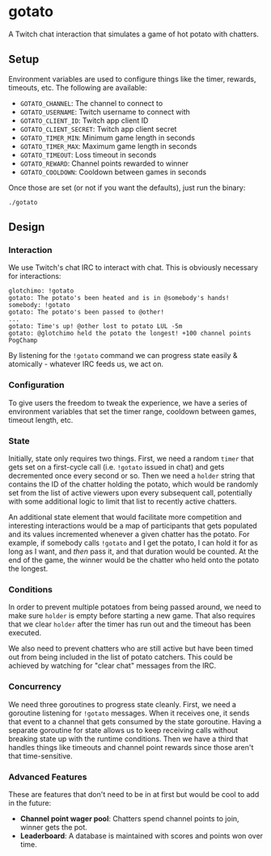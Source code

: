 # gotato

A Twitch chat interaction that simulates a game of hot potato with chatters.

## Setup

Environment variables are used to configure things like the timer, rewards, timeouts, etc.
The following are available:

- `GOTATO_CHANNEL`: The channel to connect to
- `GOTATO_USERNAME`: Twitch username to connect with
- `GOTATO_CLIENT_ID`: Twitch app client ID
- `GOTATO_CLIENT_SECRET`: Twitch app client secret
- `GOTATO_TIMER_MIN`: Minimum game length in seconds
- `GOTATO_TIMER_MAX`: Maximum game length in seconds
- `GOTATO_TIMEOUT`: Loss timeout in seconds
- `GOTATO_REWARD`: Channel points rewarded to winner
- `GOTATO_COOLDOWN`: Cooldown between games in seconds

Once those are set (or not if you want the defaults), just run the binary:

	./gotato

## Design

### Interaction

We use Twitch's chat IRC to interact with chat. This is obviously necessary for interactions:

	glotchimo: !gotato
	gotato: The potato's been heated and is in @somebody's hands!
	somebody: !gotato
	gotato: The potato's been passed to @other!
	...
	gotato: Time's up! @other lost to potato LUL -5m
	gotato: @glotchimo held the potato the longest! +100 channel points PogChamp

By listening for the `!gotato` command we can progress state easily & atomically - whatever
IRC feeds us, we act on.

### Configuration

To give users the freedom to tweak the experience, we have a series of environment variables
that set the timer range, cooldown between games, timeout length, etc.

### State

Initially, state only requires two things. First, we need a random `timer` that gets set on a
first-cycle call (i.e. `!gotato` issued in chat) and gets decremented once every second or so.
Then we need a `holder` string that contains the ID of the chatter holding the potato, which
would be randomly set from the list of active viewers upon every subsequent call, potentially
with some additional logic to limit that list to recently active chatters.

An additional state element that would facilitate more competition and interesting interactions
would be a map of participants that gets populated and its values incremented whenever a given
chatter has the potato. For example, if somebody calls `!gotato` and I get the potato, I can hold it for as long as I want, and *then* pass it, and that duration would be counted. At the
end of the game, the winner would be the chatter who held onto the potato the longest.

### Conditions

In order to prevent multiple potatoes from being passed around, we need to make sure `holder` is
empty before starting a new game. That also requires that we clear `holder` after the timer has
run out and the timeout has been executed.

We also need to prevent chatters who are still active but have been timed out from
being included in the list of potato catchers. This could be achieved by watching for
"clear chat" messages from the IRC.

### Concurrency

We need three goroutines to progress state cleanly. First, we need a goroutine listening for
`!gotato` messages. When it receives one, it sends that event to a channel that gets consumed
by the state goroutine. Having a separate goroutine for state allows us to keep receiving calls
without breaking state up with the runtime conditions. Then we have a third that handles things
like timeouts and channel point rewards since those aren't that time-sensitive.

### Advanced Features

These are features that don't need to be in at first but would be cool to add in the future:

- **Channel point wager pool**: Chatters spend channel points to join, winner gets the pot.
- **Leaderboard**: A database is maintained with scores and points won over time.